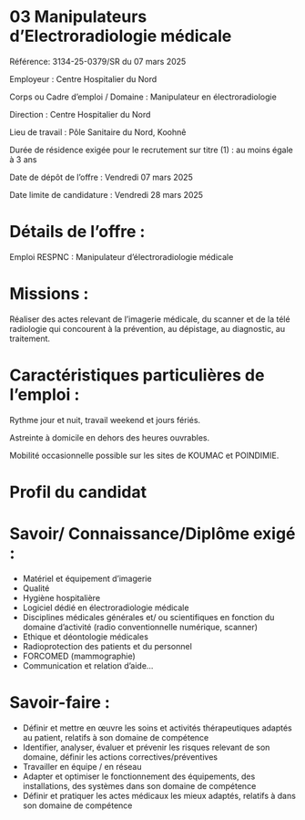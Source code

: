 # 03 Manipulateurs d’Electroradiologie médicale

Référence: 3134-25-0379/SR du 07 mars 2025

Employeur : Centre Hospitalier du Nord

Corps ou Cadre d’emploi / Domaine : Manipulateur en électroradiologie

Direction : Centre Hospitalier du Nord

Lieu de travail : Pôle Sanitaire du Nord, Koohnê

Durée de résidence exigée pour le recrutement sur titre (1) : au moins égale à 3 ans

Date de dépôt de l’offre : Vendredi 07 mars 2025

Date limite de candidature : Vendredi 28 mars 2025

# Détails de l’offre :

Emploi RESPNC : Manipulateur d’électroradiologie médicale

# Missions :

Réaliser des actes relevant de l’imagerie médicale, du scanner et de la télé radiologie qui concourent à la prévention, au dépistage, au diagnostic, au traitement.

# Caractéristiques particulières de l’emploi :

Rythme jour et nuit, travail weekend et jours fériés.

Astreinte à domicile en dehors des heures ouvrables.

Mobilité occasionnelle possible sur les sites de KOUMAC et POINDIMIE.

# Profil du candidat

# Savoir/ Connaissance/Diplôme exigé :

- Matériel et équipement d’imagerie
- Qualité
- Hygiène hospitalière
- Logiciel dédié en électroradiologie médicale
- Disciplines médicales générales et/ ou scientifiques en fonction du domaine d’activité (radio conventionnelle numérique, scanner)
- Ethique et déontologie médicales
- Radioprotection des patients et du personnel
- FORCOMED (mammographie)
- Communication et relation d’aide…

# Savoir-faire :

- Définir et mettre en œuvre les soins et activités thérapeutiques adaptés au patient, relatifs à son domaine de compétence
- Identifier, analyser, évaluer et prévenir les risques relevant de son domaine, définir les actions correctives/préventives
- Travailler en équipe / en réseau
- Adapter et optimiser le fonctionnement des équipements, des installations, des systèmes dans son domaine de compétence
- Définir et pratiquer les actes médicaux les mieux adaptés, relatifs à dans son domaine de compétence